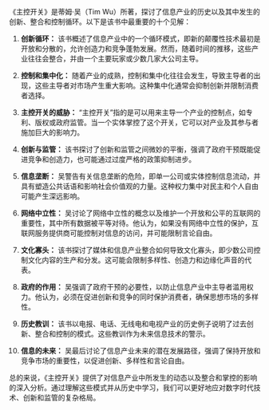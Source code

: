 《主控开关》是蒂姆·吴（Tim Wu）所著，探讨了信息产业的历史以及其中发生的创新、整合和控制循环。以下是该书中最重要的十个见解：

1. **创新循环：** 该书概述了信息产业中的一个循环模式，即新的颠覆性技术最初是开放和分散的，允许创造力和竞争蓬勃发展。然而，随着时间的推移，这些产业往往会整合，并由一个主要玩家或少数几家大公司主导。

2. **控制和集中化：** 随着产业的成熟，控制和集中化往往会发生，导致主导者的出现，这些主导者对市场产生重大影响。这种集中化通常会抑制创新并限制消费者选择。

3. **主控开关的威胁：** “主控开关”指的是可以用来主导一个产业的控制点，如专利、版权或政府监管。当一个实体掌控了这个开关，它可以对产业及其参与者施加巨大的影响力。

4. **创新与监管：** 该书探讨了创新和监管之间微妙的平衡，强调了政府干预既能促进竞争和创造力，也可能通过过度严格的政策抑制进步。

5. **信息垄断：** 吴警告有关信息垄断的危险，即单一公司或实体控制信息流动，并具有塑造公共话语和影响社会价值观的力量。这种权力集中对民主和个人自由可能产生深远影响。

6. **网络中立性：** 吴讨论了网络中立性的概念以及维护一个开放和公平的互联网的重要性，其中所有数据被平等对待。他认为，如果没有网络中立性的保护，互联网服务提供商可能控制对信息的访问，并可能限制言论自由。

7. **文化寡头：** 该书探讨了媒体和信息产业整合如何导致文化寡头，即少数公司控制文化内容的生产和分发。这可能会限制多样性、创造力和边缘化声音的代表。

8. **政府的作用：** 吴强调了政府干预的必要性，以防止信息产业中主导者滥用权力。他认为，必须在促进创新和竞争的同时保护消费者，确保思想市场的多样性。

9. **历史教训：** 该书以电报、电话、无线电和电视产业的历史例子说明了过去创新、整合和控制的模式。这些教训作为未来信息技术的警示。

10. **信息的未来：** 吴最后讨论了信息产业未来的潜在发展路径，强调了保持开放和竞争市场的重要性，以促进创新、多样性和言论自由。

总的来说，《主控开关》提供了对信息产业中所发生的动态以及整合和掌控的影响的深入分析。通过理解这些模式并从历史中学习，我们可以更好地应对数字时代技术、创新和监管的复杂格局。